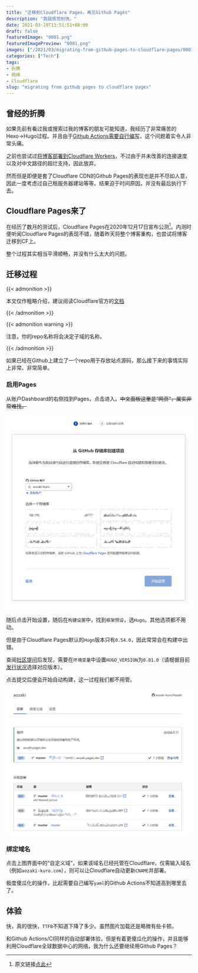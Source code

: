 ```yaml
---
title: "迁移到Cloudflare Pages，再见Github Pages"
description: "我就感觉到快。"
date: 2021-03-19T13:51:51+08:00
draft: false
featuredImage: "0001.png"
featuredImagePreview: "0001.png"
images: ["/2021/03/migrating-from-github-pages-to-cloudflare-pages/0001.png"]
categories: ["Tech"]
tags:
- 折腾
- 网络
- Cloudflare
slug: "migrating from github pages to cloudflare pages"
---
```


## 曾经的折腾

如果先前有看过我或搜索过我的博客的朋友可能知道，我经历了非常痛苦的Hexo→Hugo过程。并且由于[Github Actions需要自行编写](/2020/08/deploying-hugo-with-github-actions/)，这个问题着实令人非常头痛。

之前也尝试过[将博客部署到Cloudflare Workers](/2020/08/migrating-blog-to-cloudflare-workers/)，不过由于并未改善的连接速度以及对中文路径的超烂支持，因此放弃。

然而但是即便是套了Cloudflare CDN的Github Pages的表现也是并不尽如人意，因此一度考虑过自己租服务器建站等等。结果迫于时间原因，并没有最后执行下去。

## Cloudflare Pages来了

在经历了数月的测试后，Cloudflare Pages在2020年12月17日宣布公测[^1]。内测时便听闻Cloudflare Pages的表现不错，随着昨天将整个博客重构，也尝试将博客迁移到CF上。

整个过程其实相当平滑顺畅，并没有什么太大的问题。

## 迁移过程

{{< admonition >}}

本文仅作粗略介绍，建议阅读Cloudflare官方的[文档](https://developers.cloudflare.com/pages/how-to/deploy-a-hugo-site)

{{< /admonition >}}

{{< admonition warning >}}

注意，你的repo名称将会决定子域的名称。

{{< /admonition >}}

如果已经在Github上建立了一个repo用于存放站点源码，那么接下来的事情实际上非常、非常简单。

### 启用Pages

从账户Dashboard的右侧找到Pages，点击进入。~~中文面板这里是“网页”，属实非常难找。~~

![选择repo](0002.jpg "在这一界面选择对应的repo")

随后点击开始设置，随后在`构建设置`中，找到`框架预设`，选`Hugo`。其他选项都不用动。

但是由于Cloudflare Pages默认的`Hugo`版本只有`0.54.0`，因此常常会在构建中出错。

查阅[社区提问](https://community.cloudflare.com/t/cloudflare-pages-hugo-version-outdated/247215)后发现，需要在`环境变量`中设置`HUGO_VERSION`为`0.81.0`（请根据目前[发行状况](https://github.com/gohugoio/hugo/releases)选择对应版本）。

点击提交后便会开始自动构建，这一过程我们都不用管。

![完成](0003.jpg "提交完成后便已经可以通过子域访问")

### 绑定域名

点击上图界面中的“自定义域”，如果该域名已经托管在Cloudflare，仅需输入域名（例如`aozaki-kuro.com`），则可以让Cloudflare自动更新`CNAME`并部署。

极度傻瓜化的操作，比起需要自己编写`yaml`的Github Actions不知道高到哪里去了。

## 体验

快，真的很快，`TTFB`不知道下降了多少。虽然图片加载还是略微有些卡顿。

和Github Actions/CI同样的自动部署体验，但是有着更傻瓜化的操作，并且能够利用Cloudflare全球数据中心的网络，我为什么还要继续用Github Pages？

[^1]: 原文链接[点此](https://blog.cloudflare.com/cloudflare-pages/)
